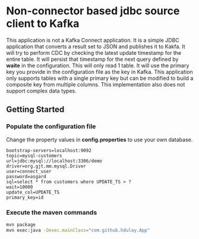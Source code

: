 # Non-connector based jdbc source client to Kafka

This application is not a Kafka Connect application. It is a simple JDBC application that converts a result set to JSON and publishes it to Kakfa. It will try to perform CDC by checking the latest update timestamp for the entire table. It will persist that timestamp for the next query defined by **waite** in the configuration. This will only read 1 table. It will use the primary key you provide in the configuration file as the key in Kafka. This application only supports tables with a single primary key but can be modified to build a composite key from multiple columns. This implementation also does not support complex data types.

## Getting Started

### Populate the configuration file

Change the property values in **config.properties** to use your own database.

```properties
bootstrap-servers=localhost:9092
topic=mysql-customers
url=jdbc:mysql://localhost:3306/demo
driver=org.gjt.mm.mysql.Driver
user=connect_user
password=asgard
sql=select * from customers where UPDATE_TS > ?
wait=10000
update_col=UPDATE_TS
primary_key=id

```

### Execute the maven commands

```bash
mvn package
mvn exec:java -Dexec.mainClass="com.github.hdulay.App"
```
